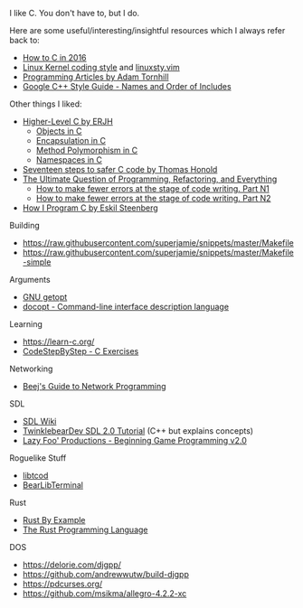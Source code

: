 I like C. You don't have to, but I do.

Here are some useful/interesting/insightful resources which I always refer back to:

* [How to C in 2016](https://matt.sh/howto-c)
* [Linux Kernel coding style](https://www.kernel.org/doc/Documentation/process/coding-style.rst) and [linuxsty.vim](https://github.com/vivien/vim-linux-coding-style)
* [Programming Articles by Adam Tornhill](https://www.adamtornhill.com/articles.htm)
* [Google C++ Style Guide - Names and Order of Includes](https://google.github.io/styleguide/cppguide.html#Names_and_Order_of_Includes)

Other things I liked:

* [Higher-Level C by ERJH](https://ejrh.wordpress.com/higher-level-c/)
    * [Objects in C](https://ejrh.wordpress.com/2011/03/31/objects-in-c/)
    * [Encapsulation in C](https://ejrh.wordpress.com/2011/04/29/encapsulation-in-c/)
    * [Method Polymorphism in C](https://ejrh.wordpress.com/2011/09/10/method-polymorphism-in-c/)
    * [Namespaces in C](https://ejrh.wordpress.com/2012/01/24/namespaces-in-c/)
* [Seventeen steps to safer C code by Thomas Honold](https://www.embedded.com/seventeen-steps-to-safer-c-code/)
* [The Ultimate Question of Programming, Refactoring, and Everything](https://pvs-studio.com/en/blog/posts/cpp/0391/)
    * [How to make fewer errors at the stage of code writing. Part N1](https://pvs-studio.com/en/blog/posts/cpp/a0070/)
    * [How to make fewer errors at the stage of code writing. Part N2](https://pvs-studio.com/en/blog/posts/cpp/a0072/)
* [How I Program C by Eskil Steenberg](https://www.youtube.com/watch?v=443UNeGrFoM)

Building

* <https://raw.githubusercontent.com/superjamie/snippets/master/Makefile>
* <https://raw.githubusercontent.com/superjamie/snippets/master/Makefile-simple>

Arguments

* [GNU getopt](https://www.gnu.org/software/libc/manual/html_node/Getopt.html)
* [docopt - Command-line interface description language](http://docopt.org/)

Learning

* <https://learn-c.org/>
* [CodeStepByStep - C Exercises](https://www.codestepbystep.com/problem/list/c)

Networking

* [Beej's Guide to Network Programming](http://beej.us/guide/bgnet/)

SDL

* [SDL Wiki](https://wiki.libsdl.org/)
* [TwinklebearDev SDL 2.0 Tutorial](https://www.willusher.io/pages/sdl2/) (C++ but explains concepts)
* [Lazy Foo' Productions - Beginning Game Programming v2.0](https://lazyfoo.net/tutorials/SDL/)

Roguelike Stuff

* [libtcod](https://github.com/libtcod/libtcod)
* [BearLibTerminal](http://foo.wyrd.name/en:bearlibterminal)

Rust

* [Rust By Example](https://doc.rust-lang.org/stable/rust-by-example/)
* [The Rust Programming Language](https://doc.rust-lang.org/book/)

DOS

* <https://delorie.com/djgpp/>
* <https://github.com/andrewwutw/build-djgpp>
* <https://pdcurses.org/>
* <https://github.com/msikma/allegro-4.2.2-xc>
